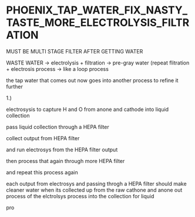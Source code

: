 # PHOENIX_TAP_WATER_FIX_NASTY_TASTE_MORE_ELECTROLYSIS_FILTRATION

MUST BE MULTI STAGE FILTER AFTER GETTING WATER

WASTE WATER -> electrolysis + filtration -> pre-gray water (repeat flitration + electrosis process -> like a loop process 

the tap water that comes out now goes into another process to refine it further


1.)

electrosysis to capture H and O from anone and cathode into liquid collection 

pass liquid collection through a HEPA filter

collect output from HEPA filter

and run electrosys from the HEPA filter output 


then process that again through more HEPA filter

and repeat this process again

each output from electrosys and passing throgh a HEPA filter should make cleaner water when its collected up from the raw cathone and anone out process of the elctrolsys process into the collection for liquid





pro
